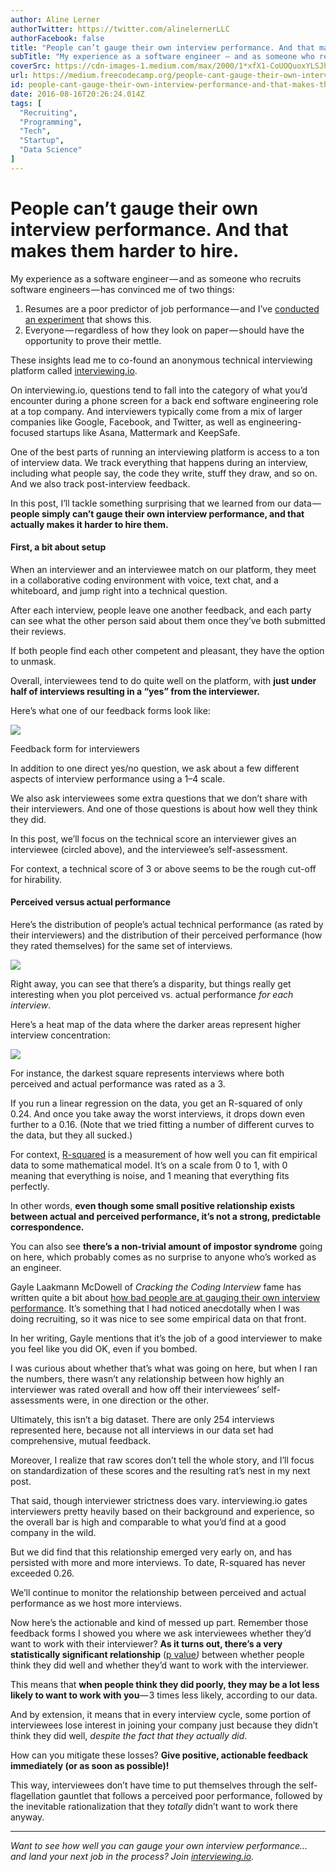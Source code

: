 ```yaml
---
author: Aline Lerner
authorTwitter: https://twitter.com/alinelernerLLC
authorFacebook: false
title: "People can’t gauge their own interview performance. And that makes them harder to hire."
subTitle: "My experience as a software engineer — and as someone who recruits software engineers — has convinced me of two things:..."
coverSrc: https://cdn-images-1.medium.com/max/2000/1*xfX1-CoUOQuoxYLSJhrZ6w.jpeg
url: https://medium.freecodecamp.org/people-cant-gauge-their-own-interview-performance-and-that-makes-them-harder-to-hire-96cd51601437
id: people-cant-gauge-their-own-interview-performance-and-that-makes-them-harder-to-hire-96cd51601437
date: 2016-08-16T20:26:24.014Z
tags: [
  "Recruiting",
  "Programming",
  "Tech",
  "Startup",
  "Data Science"
]
---
```

# People can’t gauge their own interview performance. And that makes them harder to hire.

My experience as a software engineer — and as someone who recruits software engineers — has convinced me of two things:

1.  Resumes are a poor predictor of job performance — and I’ve [conducted an experiment](https://medium.freecodecamp.com/resumes-suck-heres-the-data-ee88fcc27615#.c8dobfhip) that shows this.
2.  Everyone — regardless of how they look on paper — should have the opportunity to prove their mettle.

These insights lead me to co-found an anonymous technical interviewing platform called [interviewing.io](http://www.interviewing.io).

On interviewing.io, questions tend to fall into the category of what you’d encounter during a phone screen for a back end software engineering role at a top company. And interviewers typically come from a mix of larger companies like Google, Facebook, and Twitter, as well as engineering-focused startups like Asana, Mattermark and KeepSafe.

One of the best parts of running an interviewing platform is access to a ton of interview data. We track everything that happens during an interview, including what people say, the code they write, stuff they draw, and so on. And we also track post-interview feedback.

In this post, I’ll tackle something surprising that we learned from our data — **people simply can’t gauge their own interview performance, and that actually makes it harder to hire them.**

#### First, a bit about setup

When an interviewer and an interviewee match on our platform, they meet in a collaborative coding environment with voice, text chat, and a whiteboard, and jump right into a technical question.

After each interview, people leave one another feedback, and each party can see what the other person said about them once they’ve both submitted their reviews.

If both people find each other competent and pleasant, they have the option to unmask.

Overall, interviewees tend to do quite well on the platform, with **just under half of interviews resulting in a “yes” from the interviewer.**

Here’s what one of our feedback forms look like:



![](https://cdn-images-1.medium.com/max/1600/1*7yLf8OOlUlAo2vsfvfoaMw.png)

Feedback form for interviewers



In addition to one direct yes/no question, we ask about a few different aspects of interview performance using a 1–4 scale.

We also ask interviewees some extra questions that we don’t share with their interviewers. And one of those questions is about how well they think they did.

In this post, we’ll focus on the technical score an interviewer gives an interviewee (circled above), and the interviewee’s self-assessment.

For context, a technical score of 3 or above seems to be the rough cut-off for hirability.

#### Perceived versus actual performance

Here’s the distribution of people’s actual technical performance (as rated by their interviewers) and the distribution of their perceived performance (how they rated themselves) for the same set of interviews.



![](https://cdn-images-1.medium.com/max/1600/1*n4xeAA-FwDScjvrqCia9MQ.png)



Right away, you can see that there’s a disparity, but things really get interesting when you plot perceived vs. actual performance _for each interview_.

Here’s a heat map of the data where the darker areas represent higher interview concentration:



![](https://cdn-images-1.medium.com/max/1600/1*varPTD9U9S0_B0VrEb7ttw.png)



For instance, the darkest square represents interviews where both perceived and actual performance was rated as a 3.

If you run a linear regression on the data, you get an R-squared of only 0.24\. And once you take away the worst interviews, it drops down even further to a 0.16\. (Note that we tried fitting a number of different curves to the data, but they all sucked.)

For context, [R-squared](http://blog.minitab.com/blog/adventures-in-statistics/regression-analysis-how-do-i-interpret-r-squared-and-assess-the-goodness-of-fit) is a measurement of how well you can fit empirical data to some mathematical model. It’s on a scale from 0 to 1, with 0 meaning that everything is noise, and 1 meaning that everything fits perfectly.

In other words, **even though some small positive relationship exists between actual and perceived performance, it’s not a strong, predictable correspondence.**

You can also see **there’s a non-trivial amount of impostor syndrome** going on here, which probably comes as no surprise to anyone who’s worked as an engineer.

Gayle Laakmann McDowell of _Cracking the Coding Interview_ fame has written quite a bit about [how bad people are at gauging their own interview performance](http://www.gayle.com/blog/2011/03/31/why-your-interview-performance-is-impossible-to-judge). It’s something that I had noticed anecdotally when I was doing recruiting, so it was nice to see some empirical data on that front.

In her writing, Gayle mentions that it’s the job of a good interviewer to make you feel like you did OK, even if you bombed.

I was curious about whether that’s what was going on here, but when I ran the numbers, there wasn’t any relationship between how highly an interviewer was rated overall and how off their interviewees’ self-assessments were, in one direction or the other.

Ultimately, this isn’t a big dataset. There are only 254 interviews represented here, because not all interviews in our data set had comprehensive, mutual feedback.

Moreover, I realize that raw scores don’t tell the whole story, and I’ll focus on standardization of these scores and the resulting rat’s nest in my next post.

That said, though interviewer strictness does vary. interviewing.io gates interviewers pretty heavily based on their background and experience, so the overall bar is high and comparable to what you’d find at a good company in the wild.

But we did find that this relationship emerged very early on, and has persisted with more and more interviews. To date, R-squared has never exceeded 0.26.

We’ll continue to monitor the relationship between perceived and actual performance as we host more interviews.

Now here’s the actionable and kind of messed up part. Remember those feedback forms I showed you where we ask interviewees whether they’d want to work with their interviewer? **As it turns out, there’s a very statistically significant relationship** ([p value](https://en.wikipedia.org/wiki/P-value)_)_ between whether people think they did well and whether they’d want to work with the interviewer.

This means that **when people think they did poorly, they may be a lot less likely to want to work with you**— 3 times less likely, according to our data.

And by extension, it means that in every interview cycle, some portion of interviewees lose interest in joining your company just because they didn’t think they did well, _despite the fact that they actually did_.

How can you mitigate these losses? **Give positive, actionable feedback immediately (or as soon as possible)!**

This way, interviewees don’t have time to put themselves through the self-flagellation gauntlet that follows a perceived poor performance, followed by the inevitable rationalization that they _totally_ didn’t want to work there anyway.











* * *







_Want to see how well you can gauge your own interview performance… and land your next job in the process? Join_ [_interviewing.io_](http://interviewing.io)_._








